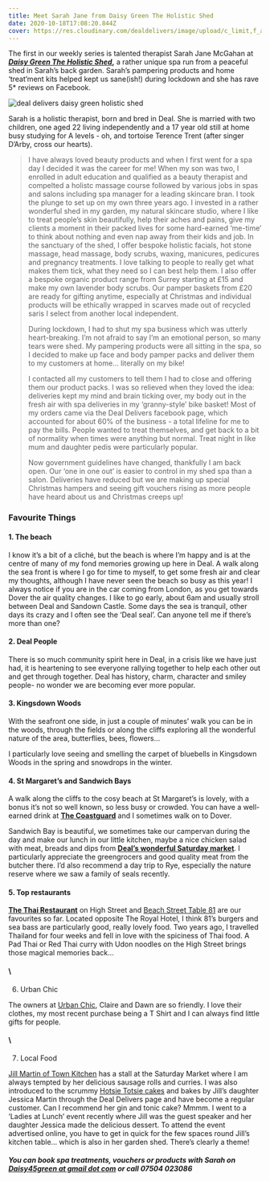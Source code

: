 ```yaml
---
title: Meet Sarah Jane from Daisy Green The Holistic Shed
date: 2020-10-18T17:08:20.844Z
cover: https://res.cloudinary.com/dealdelivers/image/upload/c_limit,f_auto,q_80,w_500/v1603292558/IMG_1499_ge6apb.jpg
---
```

The first in our weekly series is talented therapist Sarah Jane McGahan at ***[Daisy Green The Holistic Shed](https://www.facebook.com/sarahmcgahan.daisygreen)*,** a rather unique spa run from a peaceful shed in Sarah’s back garden. Sarah’s pampering products and home ‘treat’ment kits helped kept us sane(ish!) during lockdown and she has rave 5* reviews on Facebook.

![deal delivers daisy green holistic shed](https://res.cloudinary.com/dealdelivers/image/upload/c_limit,f_auto,q_80,w_500/v1603292558/IMG_1498_vn19fy.jpg)

Sarah is a holistic therapist, born and bred in Deal. She is married with two children, one aged 22 living independently and a 17 year old still at home busy studying for A levels - oh, and tortoise Terence Trent (after singer D’Arby, cross our hearts).

> I have always loved beauty products and when I first went for a spa day I decided it was the career for me! When my son was two, I enrolled in adult education and qualified as a beauty therapist and compelted a holistc massage course followed by various jobs in spas and salons including spa manager for a leading skincare bran. I took the plunge to set up on my own three years ago. I invested in a rather wonderful shed in my garden, my natural skincare studio, where I like to treat people’s skin beautifully, help their aches and pains, give my clients a moment in their packed lives for some hard-earned ‘me-time’ to think about nothing and even nap away from their kids and job. In the sanctuary of the shed, I offer bespoke holistic facials, hot stone massage, head massage, body scrubs, waxing, manicures, pedicures and pregnancy treatments. I love talking to people to really get what makes them tick, what they need so I can best help them. I also offer a bespoke organic product range from Surrey starting at £15 and make my own lavender body scrubs. Our pamper baskets from £20 are ready for gifting anytime, especially at Christmas and individual products will be ethically wrapped in scarves made out of recycled saris I select from another local independent.
>
> During lockdown, I had to shut my spa business which was utterly heart-breaking. I’m not afraid to say I’m an emotional person, so many tears were shed. My pampering products were all sitting in the spa, so I decided to make up face and body pamper packs and deliver them to my customers at home… literally on my bike!
>
> I contacted all my customers to tell them I had to close and offering them our product packs. I was so relieved when they loved the idea: deliveries kept my mind and brain ticking over, my body out in the fresh air with spa deliveries in my ‘granny-style’ bike basket! Most of my orders came via the Deal Delivers facebook page, which accounted for about 60% of the business - a total lifeline for me to pay the bills. People wanted to treat themselves, and get back to a bit of normality when times were anything but normal. Treat night in like mum and daughter pedis were particularly popular.
>
> Now government guidelines have changed, thankfully I am back open. Our ‘one in one out’ is easier to control in my shed spa than a salon. Deliveries have reduced but we are making up special Christmas hampers and seeing gift vouchers rising as more people have heard about us and Christmas creeps up!

### **Favourite Things**

#### 1. The beach

I know it’s a bit of a cliché, but the beach is where I’m happy and is at the centre of many of my fond memories growing up here in Deal. A walk along the sea front is where I go for time to myself, to get some fresh air and clear my thoughts, although I have never seen the beach so busy as this year! I always notice if you are in the car coming from London, as you get towards Dover the air quality changes. I like to go early, about 6am and usually stroll between Deal and Sandown Castle. Some days the sea is tranquil, other days its crazy and I often see the ‘Deal seal’. Can anyone tell me if there’s more than one?

#### 2. Deal People

There is so much community spirit here in Deal, in a crisis like we have just had, it is heartening to see everyone rallying together to help each other out and get through together. Deal has history, charm, character and smiley people- no wonder we are becoming ever more popular.

#### 3. Kingsdown Woods

With the seafront one side, in just a couple of minutes’ walk you can be in the woods, through the fields or along the cliffs exploring all the wonderful nature of the area, butterflies, bees, flowers…

I particularly love seeing and smelling the carpet of bluebells in Kingsdown Woods in the spring and snowdrops in the winter.

#### 4. St Margaret’s and Sandwich Bays

A walk along the cliffs to the cosy beach at St Margaret’s is lovely, with a bonus it’s not so well known, so less busy or crowded. You can have a well-earned drink at **[The Coastguard](https://thecoastguard.co.uk/)** and I sometimes walk on to Dover.

Sandwich Bay is beautiful, we sometimes take our campervan during the day and make our lunch in our little kitchen, maybe a nice chicken salad with meat, breads and dips from **[Deal’s wonderful Saturday market](https://www.facebook.com/DealTownMarket)**. I particularly appreciate the greengrocers and good quality meat from the butcher there. I’d also recommend a day trip to Rye, especially the nature reserve where we saw a family of seals recently.

#### 5. Top restaurants

**[The Thai Restaurant](https://www.bangkokpavilion.co.uk/)** on High Street and [Beach Street Table 81](https://81beachstreet.co.uk/) are our favourites so far. Located opposite The Royal Hotel, I think 81’s burgers and sea bass are particularly good, really lovely food. Two years ago, I travelled Thailand for four weeks and fell in love with the spiciness of Thai food. A Pad Thai or Red Thai curry with Udon noodles on the High Street brings those magical memories back…

#### \
6. Urban Chic

The owners at [Urban Chic](http://www.urbanchicltd.co.uk/), Claire and Dawn are so friendly. I love their clothes, my most recent purchase being a T Shirt and I can always find little gifts for people.

#### \
7. Local Food

[Jill Martin of Town Kitchen](https://www.facebook.com/jill.martin.1460) has a stall at the Saturday Market where I am always tempted by her delicious sausage rolls and curries. I was also introduced to the scrummy [Hotsie Totsie cakes](https://www.facebook.com/hotsytotsycb) and bakes by Jill’s daughter Jessica Martin through the Deal Delivers page and have become a regular customer. Can I recommend her gin and tonic cake? Mmmm. I went to a ‘Ladies at Lunch’ event recently where Jill was the guest speaker and her daughter Jessica made the delicious dessert. To attend the event advertised online, you have to get in quick for the few spaces round Jill’s kitchen table… which is also in her garden shed. There’s clearly a theme!

##### You can book spa treatments, vouchers or products with Sarah on [Daisy45green at gmail dot com](mailto:Daisy45green@gmail.com) or call 07504 023086